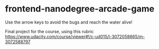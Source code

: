 frontend-nanodegree-arcade-game
===============================

Use the arrow keys to avoid the bugs and reach the water alive!

Final project for the course, using this rubric https://www.udacity.com/course/viewer#!/c-ud015/l-3072058665/m-3072588797
